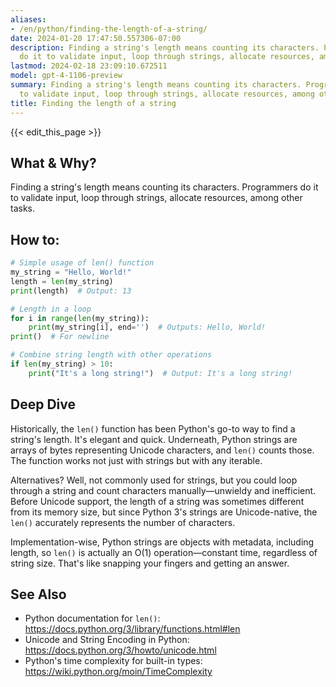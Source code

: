 ```yaml
---
aliases:
- /en/python/finding-the-length-of-a-string/
date: 2024-01-20 17:47:50.557306-07:00
description: Finding a string's length means counting its characters. Programmers
  do it to validate input, loop through strings, allocate resources, among other tasks.
lastmod: 2024-02-18 23:09:10.672511
model: gpt-4-1106-preview
summary: Finding a string's length means counting its characters. Programmers do it
  to validate input, loop through strings, allocate resources, among other tasks.
title: Finding the length of a string
---
```


{{< edit_this_page >}}

## What & Why?

Finding a string's length means counting its characters. Programmers do it to validate input, loop through strings, allocate resources, among other tasks.

## How to:

```python
# Simple usage of len() function
my_string = "Hello, World!"
length = len(my_string)
print(length)  # Output: 13

# Length in a loop
for i in range(len(my_string)):
    print(my_string[i], end='')  # Outputs: Hello, World!
print()  # For newline

# Combine string length with other operations
if len(my_string) > 10:
    print("It's a long string!")  # Output: It's a long string!
```

## Deep Dive

Historically, the `len()` function has been Python's go-to way to find a string's length. It's elegant and quick. Underneath, Python strings are arrays of bytes representing Unicode characters, and `len()` counts those. The function works not just with strings but with any iterable.

Alternatives? Well, not commonly used for strings, but you could loop through a string and count characters manually—unwieldy and inefficient. Before Unicode support, the length of a string was sometimes different from its memory size, but since Python 3's strings are Unicode-native, the `len()` accurately represents the number of characters.

Implementation-wise, Python strings are objects with metadata, including length, so `len()` is actually an O(1) operation—constant time, regardless of string size. That's like snapping your fingers and getting an answer.

## See Also

- Python documentation for `len()`: https://docs.python.org/3/library/functions.html#len
- Unicode and String Encoding in Python: https://docs.python.org/3/howto/unicode.html
- Python's time complexity for built-in types: https://wiki.python.org/moin/TimeComplexity
